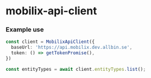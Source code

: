 # mobilix-api-client

### Example use
```typescript
const client = MobilixApiClient({
  baseUrl: 'https://api.mobilix.dev.allbin.se',
  token: () => getTokenPromise(),
})

const entityTypes = await client.entityTypes.list();
```
